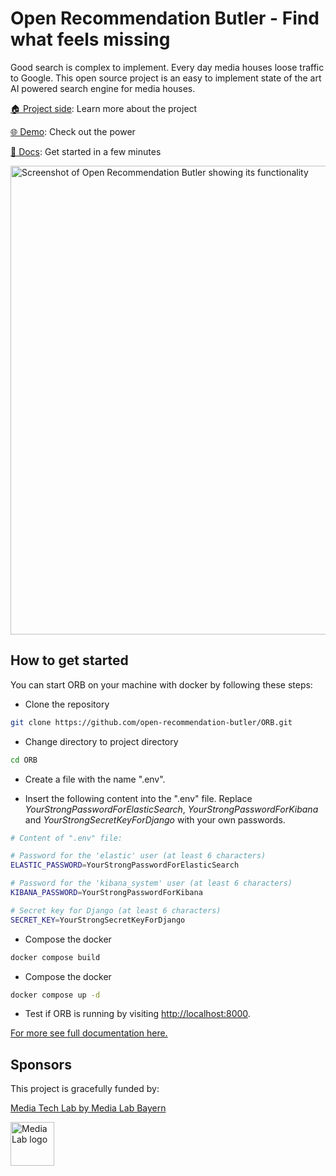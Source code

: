 # Open Recommendation Butler - Find what feels missing
Good search is complex to implement. Every day media houses loose traffic to Google. This open source project is an easy to implement state of the art AI powered search engine for media houses.

<a href="https://github.com/open-recommendation-butler"> 🏠 Project side</a>: Learn more about the project

<a href="https://open-recommendation-butler.tech/"> 🌐 Demo</a>: Check out the power

<a href="https://open-recommendation-butler.github.io/orb-docs/">📑 Docs</a>: Get started in a few minutes

<img src="https://user-images.githubusercontent.com/40501887/221694829-5e90816f-f723-45cc-8409-ccee7ba90860.jpg" width="750" title="Screenshot of Open Recommendation Butler showing its functionality">

## How to get started

You can start ORB on your machine with docker by following these steps:

- Clone the repository

```bash
git clone https://github.com/open-recommendation-butler/ORB.git
```

- Change directory to project directory

```bash
cd ORB
```

- Create a file with the name ".env".

- Insert the following content into the ".env" file. Replace *YourStrongPasswordForElasticSearch*, *YourStrongPasswordForKibana* and *YourStrongSecretKeyForDjango* with your own passwords.

```bash
# Content of ".env" file:

# Password for the 'elastic' user (at least 6 characters)
ELASTIC_PASSWORD=YourStrongPasswordForElasticSearch

# Password for the 'kibana_system' user (at least 6 characters)
KIBANA_PASSWORD=YourStrongPasswordForKibana

# Secret key for Django (at least 6 characters)
SECRET_KEY=YourStrongSecretKeyForDjango
```

- Compose the docker
```bash
docker compose build
```

- Compose the docker
```bash
docker compose up -d
```

- Test if ORB is running by visiting [http://localhost:8000](http://localhost:8000).

<a href="https://open-recommendation-butler.github.io/Docs/">For more see full documentation here.</a>

## Sponsors

This project is gracefully funded by:

<a href="https://media-tech-lab.com">Media Tech Lab by Media Lab Bayern</a>

<a href="https://media-tech-lab.com">
    <img src="https://user-images.githubusercontent.com/40501887/223163776-2b549037-6106-4c1d-a4eb-078b94da1831.png" width="70" title="Media Lab logo">
</a>
